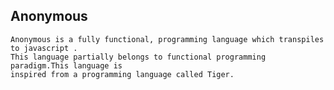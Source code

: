 ## Anonymous 
    Anonymous is a fully functional, programming language which transpiles to javascript .
    This language partially belongs to functional programming paradigm.This language is 
    inspired from a programming language called Tiger.